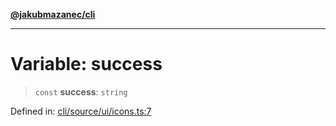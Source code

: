 [**@jakubmazanec/cli**](../../../README.md)

---

# Variable: success

> `const` **success**: `string`

Defined in:
[cli/source/ui/icons.ts:7](https://github.com/jakubmazanec/tools/blob/797379ce98752dc838b82c8398e04d90c58ce9e7/packages/cli/source/ui/icons.ts#L7)
